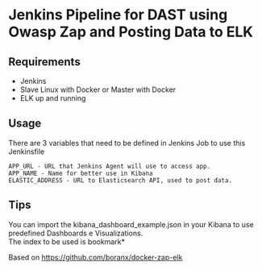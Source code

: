 # Jenkins Pipeline for DAST using Owasp Zap and Posting Data to ELK

## Requirements
- Jenkins
- Slave Linux with Docker or Master with Docker
- ELK up and running

## Usage

There are 3 variables that need to be defined in Jenkins Job to use this Jenkinsfile

```
APP_URL - URL that Jenkins Agent will use to access app.
APP_NAME - Name for better use in Kibana
ELASTIC_ADDRESS - URL to Elasticsearch API, used to post data.
```

## Tips

You can import the kibana_dashboard_example.json in your Kibana to use predefined Dashboards e Visualizations.  
The index to be used is bookmark*

Based on https://github.com/boranx/docker-zap-elk
